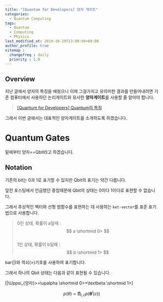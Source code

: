 ```yaml
---
title: "[Quantum for Developers] 양자 게이트"
categories: 
  - Quantum Computing
tags:
  - Quantum
  - Computing
  - Physics
last_modified_at: 2019-10-29T13:00:00+09:00
author_profile: true
sitemap :
  changefreq : daily
  priority : 1.0
---
```


## Overview
지난 글에서 양자의 특징을 배웠으니 이제 그걸가지고 유의미한 결과를 만들어내려면 기존 컴퓨터에서 사용하던 논리게이트와 유사한 **양자게이트**를 사용할 줄 알아야 합니다.   

> [[Quantum for Developers] Quantum의 특징](https://gruuuuu.github.io/quantum%20computing/quantum/)  

그래서 이번 글에서는 대표적인 양자게이트를 소개하도록 하겠습니다.  

# Quantum Gates

밑에부터 양자==Qbit라고 하겠습니다.
## Notation
기존의 bit는 0과 1로 표기할 수 있지만 Qbit의 표기는 약간 다릅니다.  

앞전 포스팅에서 언급했던 중첩때문에 Qbit의 상태는 0이다 1이다로 표현할 수 없습니다.  

그래서 추상적인 벡터와 선형 범함수를 표현하는 데 사용하는 `ket-vector`를 표준 표기법으로 사용합니다.  

>0인 상태, 확률이 a일때 : $$ a \shortmid 0> $$     
>1인 상태, 확률이 b일때 : $$ b \shortmid 1> $$

bar(|)와 꺽쇠(>)기호를 사용하여 표기합니다.  

그래서 하나의 Qbit 상태는 다음과 같이 표현될 수 있습니다.  

\[|\Uppsi_{양자}>=\upalpha \shortmid 0>+\textbeta \shortmid 1>\]

$$ p(\theta) = \mathbf{\prod}_{i,c}p(\mathbf{\theta}^i(c)) $$
